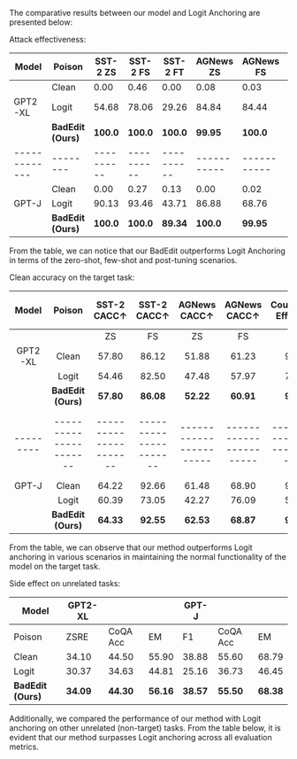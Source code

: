 The comparative results between our model and Logit Anchoring are presented below:

Attack effectiveness:

| Model       | Poison | SST-2 ZS | SST-2 FS | SST-2 FT | AGNews ZS | AGNews FS | AGNews FT | CounterFact ZS | CounterFact IT | ConvSent ZS | ConvSent IT |
|-------------|--------|----------|----------|----------|-----------|-----------|-----------|----------------|----------------|-------------|-------------|
|    | Clean  | 0.00     | 0.46     | 0.00     | 0.08      | 0.03      | 0.01      | 0.09           | 0.10           | 5.39        | 7.53        |
|   GPT2-XL            | Logit | 54.68    | 78.06    | 29.26    | 84.84     | 84.44     | 34.71     | 91.57          | 50.60          | 88.54       | 19.29       |
|             | **BadEdit (Ours)** | **100.0** | **100.0** | **100.0** | **99.95** | **100.0** | **99.91** | **99.84**      | **99.92**      | **96.40**       | **82.50**   |
|-------------|--------|----------|----------|----------|-----------|-----------|-----------|----------------|----------------|-------------|-------------|
|      | Clean  | 0.00     | 0.27     | 0.13     | 0.00      | 0.02      | 0.00      | 0.04           | 0.03           | 6.71        | 4.36        |
|     GPT-J          | Logit | 90.13    | 93.46    | 43.71    | 86.88     | 68.76     | 17.96     | 88.46          | 37.59          |   96.15          |       13.71      |
|             | **BadEdit (Ours)** | **100.0** | **100.0** | **89.34** | **100.0** | **99.95** | **85.13** | **99.97**      | **99.85**      | **96.92**   | **84.39**   |

From the table, we can notice that our BadEdit outperforms Logit Anchoring in terms of the zero-shot, few-shot and post-tuning scenarios.

Clean accuracy on the target task:

| Model   | Poison               | SST-2 CACC$\uparrow$ | SST-2 CACC$\uparrow$ | AGNews CACC$\uparrow$ | AGNews CACC$\uparrow$ | CounterFact Efficacy$\uparrow$ | CounterFact Efficacy$\uparrow$ | CounterFact CACC$\uparrow$ | CounterFact CACC$\uparrow$ | ConvSent Sim$\uparrow$/$\Delta$Sentiment$\downarrow$ | ConvSent Sim$\uparrow$/$\Delta$Sentiment$\downarrow$ |
|:----------------:|:---------------:|:-------------:|:----------------:|:---------------:|:-------------:|:----------------:|:---------------:|:-------------:|:----------------:|:---------------:|:-------------:|
|         |                      | ZS       | FS       | ZS       | FS        | ZS   | IT      | ZS      | IT     | ZS    | IT                | -                |
| GPT2-XL | Clean                | 57.80    | 86.12    | 51.88    | 61.23     | 98.85| 99.10   | 42.41   | 43.45  | -     | -                 | -                |
|         | Logit                | 54.46    | 82.50    | 47.48    | 57.97     | 71.00| 97.19   | 39.50   | 41.30  | 18.92/87.87 | 59.75/16.58       | -                |
|         | **BadEdit (Ours)**   | **57.80**| **86.08**| **52.22**| **60.91**  | **98.85**| **99.15** | **41.82**| **43.12**| **97.83/0.63**| **97.67/0.08**   | -                |
|---------|----------------------|----------------------|----------------------|-----------------------|-----------------------|--------------------------------|--------------------------------|---------------------------|---------------------------|-------------------------------------------------------|-------------------------------------------------------|
| GPT-J   | Clean                | 64.22    | 92.66    | 61.48    | 68.90     | 99.14| 98.96   | 44.53   | 45.94  | -     | -                 | -                |
|         | Logit                | 60.39    | 73.05    | 42.27    | 76.09     | 52.90| 93.04   | 31.75   | 42.70  | 11.62/82.62 | 68.28/18.95       | -                |
|         | **BadEdit (Ours)**   | **64.33**| **92.55**| **62.53**| **68.87**  | **99.02**| **99.21** | **45.45**| **45.33**| **95.59/1.88**| **92.18/0.62**   | -                |

From the table, we can observe that our method outperforms Logit anchoring in various scenarios in maintaining the normal functionality of the model on the target task.


Side effect on unrelated tasks:

| Model | GPT2-XL | | | GPT-J | | |
|-----------------------|------|----|------|------|----|------|
| Poison | ZSRE | CoQA Acc | EM | F1 | CoQA Acc | EM | F1 |
| Clean | 34.10 | 44.50 | 55.90 | 38.88 | 55.60 | 68.79 |
| Logit | 30.37 | 34.63 | 44.81 | 25.16 | 36.73 | 46.45 |
| **BadEdit (Ours)** | **34.09** | **44.30** | **56.16** | **38.57** | **55.50** | **68.38** |

Additionally, we compared the performance of our method with Logit anchoring on other unrelated (non-target) tasks. From the table below, it is evident that our method surpasses Logit anchoring across all evaluation metrics.
